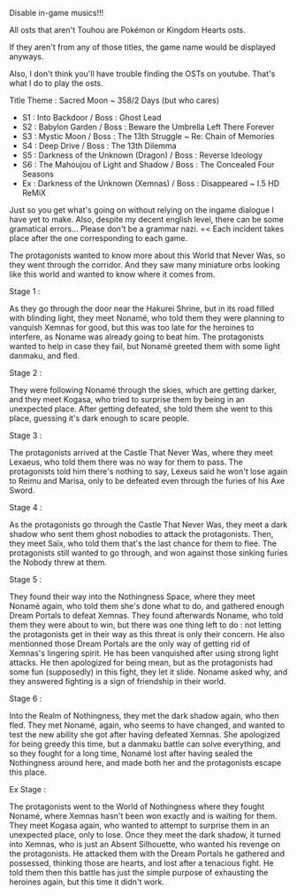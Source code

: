 Disable in-game musics!!!

All osts that aren't Touhou are Pokémon or Kingdom Hearts osts. 

If they aren't from any of those titles, the game name would be displayed anyways.

Also, I don't think you'll have trouble finding the OSTs on youtube. That's what I do to play the osts.

Title Theme : Sacred Moon ~ 358/2 Days
(but who cares)

- S1 : Into Backdoor / Boss : Ghost Lead
- S2 : Babylon Garden / Boss : Beware the Umbrella Left There Forever
- S3 : Mystic Moon / Boss : The 13th Struggle ~ Re: Chain of Memories
- S4 : Deep Drive / Boss : The 13th Dilemma
- S5 : Darkness of the Unknown (Dragon) / Boss : Reverse Ideology
- S6 : The Mahoujou of Light and Shadow / Boss : The Concealed Four Seasons
- Ex : Darkness of the Unknown (Xemnas) / Boss : Disappeared ~ I.5 HD ReMiX

Just so you get what's going on without relying on the ingame dialogue I have yet to make. Also, despite my decent english level, there can be some gramatical errors... Please don't be a grammar nazi. =<
Each incident takes place after the one corresponding to each game.

The protagonists wanted to know more about this World that Never Was, so they went through the corridor. And they saw many miniature orbs looking like this world and wanted to know where it comes from.

Stage 1 :

As they go through the door near the Hakurei Shrine, but in its road filled with blinding light, they meet Nonamé, who told them they were planning to vanquish Xemnas for good, but this was too late for the heroines to interfere, as Noname was already going to beat him. The protagonists wanted to help in case they
fail, but Nonamé greeted them with some light danmaku, and fled.

Stage 2 :

They were following Nonamé through the skies, which are getting darker, and they meet Kogasa, who tried to surprise them by being in an unexpected place. After getting defeated, she told them she went to this place, guessing it's dark enough to scare people.

Stage 3 :

The protagonists arrived at the Castle That Never Was, where they meet Lexaeus, who told them there was no way for them to pass. The protagonists told him there's nothing to say, Lexeus said he won't lose again to Reimu and Marisa, only to be defeated even through
the furies of his Axe Sword.

Stage 4 :

As the protagonists go through the Castle That Never Was, they meet a dark shadow who sent them ghost nobodies to attack the protagonists. Then, they meet Saïx, who told them that's the last chance for them to flee. The protagonists still wanted
to go through, and won against those sinking furies the Nobody threw at them.

Stage 5 :

They found their way into the Nothingness Space, where they meet Nonamé again, who told them she's done what to do, and gathered enough Dream Portals to defeat Xemnas.
They found afterwards Noname, who told them they were about to win, but there was one thing left to do : not letting the protagonists get in their way as this threat is only their concern. He also mentionned those Dream Portals are the only way of getting rid of Xemnas's lingering spirit.
He has been vanquished after using strong light attacks. He then apologized for being mean, but as the protagonists had some fun (supposedly) in this fight, they let it slide. Noname asked why, and they answered fighting is a sign of friendship in their world.

Stage 6 :

Into the Realm of Nothingness, they met the dark shadow again, who then fled. They met Nonamé, again, who seems to have changed, and wanted to test the new ability she got after having defeated Xemnas. She apologized for being greedy this time, but a danmaku
battle can solve everything, and so they fought for a long time, Nonamé lost after having sealed the Nothingness around here, and made both her and the protagonists escape this place.

Ex Stage :

The protagonists went to the World of Nothingness where they fought Nonamé, where Xemnas hasn't been won exactly and is waiting for them. They meet Kogasa again, who wanted to attempt to surprise them in an unexpected place, only to lose.
Once they meet the dark shadow, it turned into Xemnas, who is just an Absent Silhouette, who wanted his revenge on the protagonists. He attacked them with the Dream Portals he gathered and possessed, thinking those are hearts, and lost after a tenacious fight. He told them then
this battle has just the simple purpose of exhausting the heroines again, but this time it didn't work.
